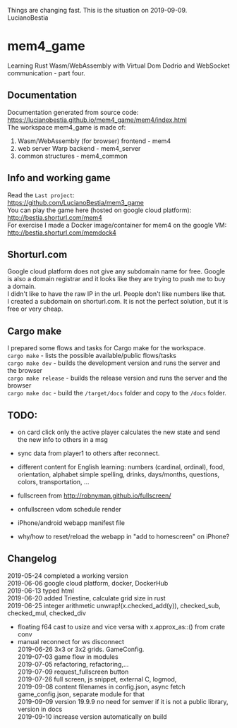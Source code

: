 Things are changing fast. This is the situation on 2019-09-09. LucianoBestia
# mem4_game
Learning Rust Wasm/WebAssembly with Virtual Dom Dodrio and WebSocket communication - part four.
## Documentation
Documentation generated from source code:  
https://lucianobestia.github.io/mem4_game/mem4/index.html  
The workspace mem4_game is made of:  
1. Wasm/WebAssembly  (for browser) frontend - mem4  
2. web server Warp backend - mem4_server  
3. common structures - mem4_common  
## Info and working game
Read the `Last project`:  
https://github.com/LucianoBestia/mem3_game  
You can play the game here (hosted on google cloud platform):  
http://bestia.shorturl.com/mem4  
For exercise I made a Docker image/container for mem4 on the google VM:  
http://bestia.shorturl.com/memdock4  
## Shorturl.com
Google cloud platform does not give any subdomain name for free. Google is also a domain registrar and it looks like they are trying to push me to buy a domain.  
I didn't like to have the raw IP in the url. People don't like numbers like that.  
I created a subdomain on shorturl.com. It is not the perfect solution, but it is free or very cheap.  
## Cargo make
I prepared some flows and tasks for Cargo make for the workspace.  
`cargo make` - lists the possible available/public flows/tasks  
`cargo make dev` - builds the development version and runs the server and the browser  
`cargo make release` - builds the release version and runs the server and the browser  
`cargo make doc` - build the `/target/docs` folder and copy to the `/docs` folder.  

## TODO:
- on card click only the active player calculates the new state and send the new info to others in a msg  

- sync data from player1 to others after reconnect.
- different content for English learning: numbers (cardinal, ordinal), food, orientation, alphabet simple spelling, drinks, days/months, questions, colors, transportation, ... 
- fullscreen from http://robnyman.github.io/fullscreen/  
- onfullscreen vdom schedule render  
- iPhone/android webapp manifest file  
- why/how to reset/reload the webapp in "add to homescreen" on iPhone?  

## Changelog
2019-05-24 completed a working version  
2019-06-06 google cloud platform, docker, DockerHub  
2019-06-13 typed html  
2019-06-20 added Triestine, calculate grid size in rust  
2019-06-25 integer arithmetic unwrap!(x.checked_add(y)), checked_sub, checked_mul, checked_div  
- floating f64 cast to usize and vice versa with x.approx_as::<f64>() from crate conv  
- manual reconnect for ws disconnect  
2019-06-26 3x3 or 3x2 grids. GameConfig.  
2019-07-03 game flow in modules  
2019-07-05 refactoring, refactoring,...  
2019-07-09 request_fullscreen button  
2019-07-26 full screen, js snippet, external C, logmod,  
2019-09-08 content filenames in config.json, async fetch game_config.json, separate module for that  
2019-09-09 version 19.9.9 no need for semver if it is not a public library, version in docs  
2019-09-10 increase version automatically on build  

